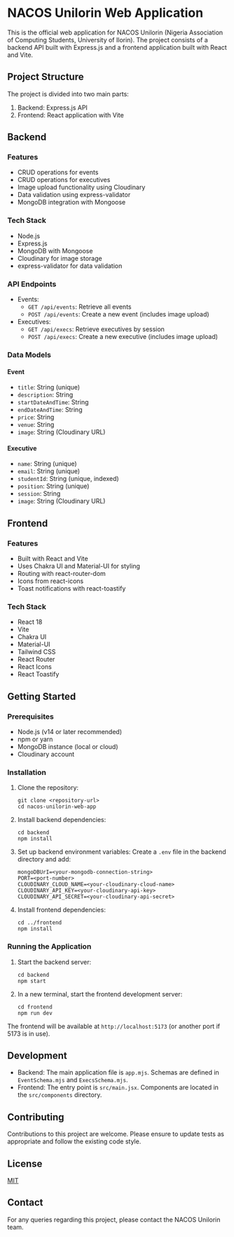 # NACOS Unilorin Web Application

This is the official web application for NACOS Unilorin (Nigeria Association of Computing Students, University of Ilorin). The project consists of a backend API built with Express.js and a frontend application built with React and Vite.

## Project Structure

The project is divided into two main parts:

1. Backend: Express.js API
2. Frontend: React application with Vite

## Backend

### Features

- CRUD operations for events
- CRUD operations for executives
- Image upload functionality using Cloudinary
- Data validation using express-validator
- MongoDB integration with Mongoose

### Tech Stack

- Node.js
- Express.js
- MongoDB with Mongoose
- Cloudinary for image storage
- express-validator for data validation

### API Endpoints

- Events:
    - `GET /api/events`: Retrieve all events
    - `POST /api/events`: Create a new event (includes image upload)
- Executives:
    - `GET /api/execs`: Retrieve executives by session
    - `POST /api/execs`: Create a new executive (includes image upload)

### Data Models

#### Event

- `title`: String (unique)
- `description`: String
- `startDateAndTime`: String
- `endDateAndTime`: String
- `price`: String
- `venue`: String
- `image`: String (Cloudinary URL)

#### Executive

- `name`: String (unique)
- `email`: String (unique)
- `studentId`: String (unique, indexed)
- `position`: String (unique)
- `session`: String
- `image`: String (Cloudinary URL)

## Frontend

### Features

- Built with React and Vite
- Uses Chakra UI and Material-UI for styling
- Routing with react-router-dom
- Icons from react-icons
- Toast notifications with react-toastify

### Tech Stack

- React 18
- Vite
- Chakra UI
- Material-UI
- Tailwind CSS
- React Router
- React Icons
- React Toastify

## Getting Started

### Prerequisites

- Node.js (v14 or later recommended)
- npm or yarn
- MongoDB instance (local or cloud)
- Cloudinary account

### Installation

1. Clone the repository:
   ```
   git clone <repository-url>
   cd nacos-unilorin-web-app
   ```

2. Install backend dependencies:
   ```
   cd backend
   npm install
   ```

3. Set up backend environment variables:
   Create a `.env` file in the backend directory and add:
   ```
   mongoDBUrI=<your-mongodb-connection-string>
   PORT=<port-number>
   CLOUDINARY_CLOUD_NAME=<your-cloudinary-cloud-name>
   CLOUDINARY_API_KEY=<your-cloudinary-api-key>
   CLOUDINARY_API_SECRET=<your-cloudinary-api-secret>
   ```

4. Install frontend dependencies:
   ```
   cd ../frontend
   npm install
   ```

### Running the Application

1. Start the backend server:
   ```
   cd backend
   npm start
   ```

2. In a new terminal, start the frontend development server:
   ```
   cd frontend
   npm run dev
   ```

The frontend will be available at `http://localhost:5173` (or another port if 5173 is in use).

## Development

- Backend: The main application file is `app.mjs`. Schemas are defined in `EventSchema.mjs` and `ExecsSchema.mjs`.
- Frontend: The entry point is `src/main.jsx`. Components are located in the `src/components` directory.

## Contributing

Contributions to this project are welcome. Please ensure to update tests as appropriate and follow the existing code style.

## License

[MIT](https://choosealicense.com/licenses/mit/)

## Contact

For any queries regarding this project, please contact the NACOS Unilorin team.